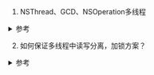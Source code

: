 1. NSThread、GCD、NSOperation多线程
<details>
<summary> 参考 </summary>

1. NSThread

>NSThread是封装程度最小最轻量级的，使用更灵活，但要手动管理线程的生命周期、线程同步和线程加锁等，开销较大；

2. GCD

>GCD基于C语言封装的，遵循FIFO

3. NSOperation

>NSOperation基于GCD封装的，比GCD可控性更强;可以加入操作依赖（addDependency）、设置操作队列最大可并发执行的操作个数（setMaxConcurrentOperationCount）、取消操作（cancel）设置优先级等,需要使用两个它的实体子类：NSBlockOperation和NSInvocationOperation，或者继承NSOperation自定义子类;NSBlockOperation和NSInvocationOperation用法的主要区别是：前者执行指定的方法，后者执行代码块，相对来说后者更加灵活易用。NSOperation操作配置完成后便可调用start函数在当前线程执行，如果要异步执行避免阻塞当前线程则可以加入NSOperationQueue中异步执行


关系：①:先搞清两者的关系,NSOpertaionQueue用GCD构建封装的，是GCD的高级抽象!

②:GCD仅仅支持FIFO队列，而NSOperationQueue中的队列可以被重新设置优先级，从而实现不同操作的执行顺序调整。GCD不支持异步操作之间的依赖关系设置。如果某个操作的依赖另一个操作的数据（生产者-消费者模型是其中之一），使用NSOperationQueue能够按照正确的顺序执行操作。GCD则没有内建的依赖关系支持。

③:NSOperationQueue支持KVO，意味着我们可以观察任务的执行状态。

了解以上不同，我们可以从以下角度来回答

性能:①:GCD更接近底层，而NSOperationQueue则更高级抽象，所以GCD在追求性能的底层操作来说，是速度最快的。这取决于使用Instruments进行代码性能分析，如有必要的话

②:从异步操作之间的事务性，顺序行，依赖关系。GCD需要自己写更多的代码来实现，而NSOperationQueue已经内建了这些支持

③:如果异步操作的过程需要更多的被交互和UI呈现出来，NSOperationQueue会是一个更好的选择。底层代码中，任务之间不太互相依赖，而需要更高的并发能力，GCD则更有优势
</details>

2. 如何保证多线程中读写分离，加锁方案？

<details>
<summary> 参考 </summary>

[多线程](https://github.com/luckyvondoit/iOS/blob/master/Book/UnderlyingPrincipleOfOC/Multithreading.md)

</details>